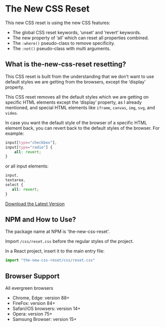 # The New CSS Reset
This new CSS reset is using the new CSS features:
- The global CSS reset keywords, ‘unset’ and ‘revert’ keywords.
- The new property of ‘all’ which can reset all properties combined.
- The ```:where()``` pseudo-class to remove specificity.
- The ```:not()``` pseudo-class with multi arguments.

## What is the-new-css-reset resetting?
This CSS reset is built from the understanding that we don’t want to use default styles we are getting from the browsers, except the ‘display’ property.

This CSS reset removes all the default styles which we are getting on specific HTML elements except the ‘display’ property, as I already mentioned, and special HTML elements like ```iframe```, ```canvas```, ```img```, ```svg```, and ```video```.

In case you want the default style of the browser of a specific HTML element back, you can revert back to the default styles of the browser. For example:
```css
input[type="checkbox"],
input[type="radio"] {
    all: revert;
}
 ```
 
 or all input elements:
 ```css
 input,
 textarea,
 select {
    all: revert;
 }
 ```

[Download the Latest Version](https://raw.githubusercontent.com/elad2412/the-new-css-reset/main/css/reset.css)

## NPM and How to Use?
The package name at NPM is 'the-new-css-reset'.

Import ```/css/reset.css``` before the regular styles of the project.

In a React project, insert it to the main entry file:
```js
import "the-new-css-reset/css/reset.css"
```

## Browser Support
All evergreen browsers 
- Chrome, Edge: version 88+
- FireFox: version 84+
- Safari/iOS browsers: version 14+
- Opera: version 75+
- Samsung Browser: version 15+
